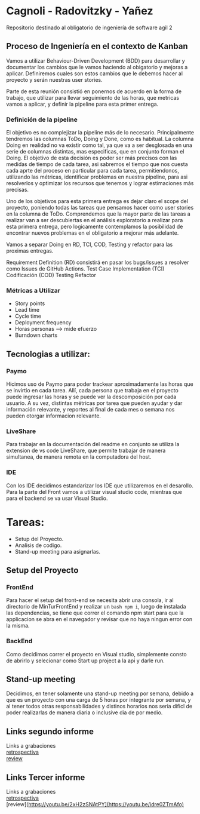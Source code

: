 # Cagnoli - Radovitzky - Yañez

Repositorio destinado al obligatorio de ingeniería de software agil 2

## Proceso de Ingeniería en el contexto de Kanban

Vamos a utilizar Behaviour-Driven Development (BDD) para desarrollar y documentar los cambios que le vamos haciendo al obigatorio y mejoras a aplicar. Definiremos cuales son estos cambios que le debemos hacer al proyecto y serán nuestras user stories.

Parte de esta reunión consistió en ponernos de acuerdo en la forma de trabajo, que utilizar para llevar seguimiento de las horas, que metricas vamos a aplicar, y definir la pipeline para esta primer entrega.

### Definición de la pipeline

El objetivo es no complejizar la pipeline más de lo necesario. Principalmente tendremos las columnas ToDo, Doing y Done, como es habitual. La columna Doing en realidad no va existir como tal, ya que va a ser desglosada en una serie de columnas distintas, mas especificas, que en conjunto forman el Doing. El objetivo de esta decisión es poder ser más precisos con las medidas de tiempo de cada tarea, asi sabremos el tiempo que nos cuesta cada aprte del proceso en particular para cada tarea, permitiendonos, utilizando las métricas, identificar problemas en nuestra pipeline, para asi resolverlos y optimizar los recursos que tenemos y lograr estimaciones más precisas.

Uno de los objetivos para esta primera entrega es dejar claro el scope del proyecto, poniendo todas las tareas que pensamos hacer como user stories en la columna de ToDo. Comprendemos que la mayor parte de las tareas a realizar van a ser descubiertas en el análisis exploratorio a realizar para esta primera entrega, pero logicamente contemplamos la posibilidad de encontrar nuevos problemas en el obligatorio a mejorar más adelante.

Vamos a separar Doing en RD, TCI, COD, Testing y refactor para las proximas entregas. 

Requirement Definition (RD) consistirá en pasar los bugs/issues a resolver como Issues de GitHub Actions.
Test Case Implementation (TCI)
Codificación (COD)
Testing
Refactor
### Métricas a Utilizar

- Story points
- Lead time
- Cycle time
- Deployment frequency
- Horas personas --> mide efuerzo
- Burndown charts

## Tecnologias a utilizar:

### Paymo

Hicimos uso de Paymo para poder trackear aproximadamente las horas que se invirtio en cada tarea.
Allí, cada persona que trabaja en el proyecto puede ingresar las horas y se puede ver la descomposición por cada usuario. A su vez, distintas métricas por tarea que pueden ayudar y dar información relevante, y reportes al final de cada mes o semana nos pueden otorgar informacion relevante.

### LiveShare

Para trabajar en la documentación del readme en conjunto se utiliza la extension de vs code LiveShare, que permite trabajar de manera simultanea, de manera remota en la computadora del host.

### IDE

Con los IDE decidimos estandarizar los IDE que utilizaremos en el desarollo. Para la parte del Front vamos a utilizar visual studio code, mientras que para el backend se va usar Visual Studio.

# Tareas:

- Setup del Proyecto.
- Analisis de codigo.
- Stand-up meeting para asignarlas.

## Setup del Proyecto

### FrontEnd

Para hacer el setup del front-end se necesita abrir una consola, ir al directorio de MinTurFrontEnd y realizar un `bash npm i`, luego de instalada las dependencias, se tiene que correr el comando npm start para que la applicacion se abra en el navegador y revisar que no haya ningun error con la misma.

### BackEnd

Como decidimos correr el proyecto en Visual studio, simplemente consto de abrirlo y selecionar como Start up project a la api y darle run.


## Stand-up meeting

Decidimos, en tener solamente una  stand-up meeting por semana, debido a que es un proyecto con una carga de 5 horas por integrante por semana, y al tener todos otras responsabilidades y distinos horarios nos seria dificl de poder realizarlas de manera diaria o inclusive dia de por medio.

## Links segundo informe

Links a grabaciones
<br>
[retrospectiva](https://youtu.be/2xH2zSNAtPY) <br>
[review](https://youtu.be/2xH2zSNAtPY)

## Links Tercer informe
Links a grabaciones
<br>
[retrospectiva](https://youtu.be/8jRB-pX_oYg) <br>
[review](https://youtu.be/2xH2zSNAtPY](https://youtu.be/idre0ZTmAfo)
